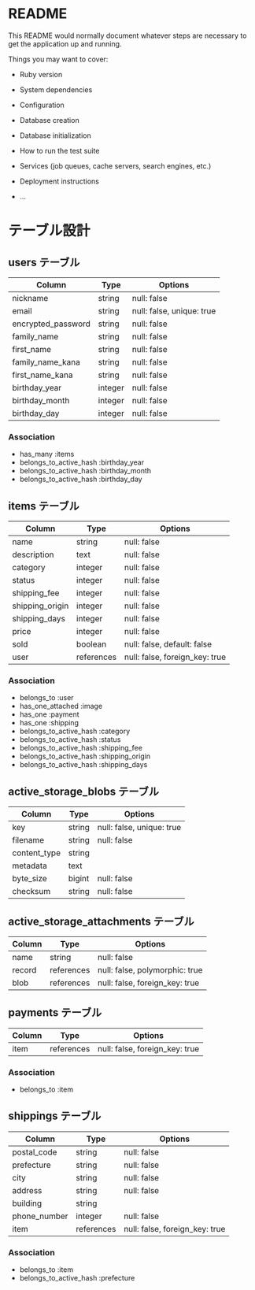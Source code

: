 # README

This README would normally document whatever steps are necessary to get the
application up and running.

Things you may want to cover:

* Ruby version

* System dependencies

* Configuration

* Database creation

* Database initialization

* How to run the test suite

* Services (job queues, cache servers, search engines, etc.)

* Deployment instructions

* ...

# テーブル設計

## users テーブル

| Column             | Type    | Options                   |
| ------------------ | ------- | ------------------------- | 
| nickname           | string  | null: false               |
| email              | string  | null: false, unique: true |
| encrypted_password | string  | null: false               |
| family_name        | string  | null: false               |
| first_name         | string  | null: false               |
| family_name_kana   | string  | null: false               |
| first_name_kana    | string  | null: false               |
| birthday_year      | integer | null: false               |
| birthday_month     | integer | null: false               |
| birthday_day       | integer | null: false               |

### Association
- has_many :items
- belongs_to_active_hash :birthday_year
- belongs_to_active_hash :birthday_month
- belongs_to_active_hash :birthday_day


## items テーブル

| Column          | Type       | Options                        |
| --------------- | ---------- | ------------------------------ |
| name            | string     | null: false                    | 
| description     | text       | null: false                    |
| category        | integer    | null: false                    |
| status          | integer    | null: false                    |
| shipping_fee    | integer    | null: false                    |
| shipping_origin | integer    | null: false                    |
| shipping_days   | integer    | null: false                    |
| price           | integer    | null: false                    |
| sold            | boolean    | null: false, default: false    |
| user            | references | null: false, foreign_key: true |

### Association
- belongs_to :user
- has_one_attached :image
- has_one :payment
- has_one :shipping
- belongs_to_active_hash :category
- belongs_to_active_hash :status
- belongs_to_active_hash :shipping_fee
- belongs_to_active_hash :shipping_origin
- belongs_to_active_hash :shipping_days


## active_storage_blobs テーブル

| Column       | Type   | Options                   |
| ------------ | ------ | ------------------------- |
| key          | string | null: false, unique: true |
| filename     | string | null: false               |
| content_type | string |                           |
| metadata     | text   |                           |
| byte_size    | bigint | null: false               |
| checksum     | string | null: false               |

## active_storage_attachments  テーブル

| Column      | Type       | Options                        |
| ----------- | ---------- | ------------------------------ |
| name        | string     | null: false                    |
| record      | references | null: false, polymorphic: true |
| blob        | references | null: false, foreign_key: true |


## payments テーブル

| Column | Type       | Options                        |
| ------ | ---------- | -----------------------------  |
| item   | references | null: false, foreign_key: true |

### Association
- belongs_to :item


## shippings テーブル

| Column       | Type       | Options                        |
| ------------ | ---------- | ------------------------------ |
| postal_code  | string     | null: false                    |
| prefecture   | string     | null: false                    |
| city         | string     | null: false                    |
| address      | string     | null: false                    |
| building     | string     |                                |
| phone_number | integer    | null: false                    |
| item         | references | null: false, foreign_key: true |

### Association
- belongs_to :item
- belongs_to_active_hash :prefecture